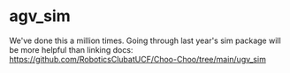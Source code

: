 # agv_sim 

We've done this a million times. Going through last year's sim package will be more helpful than linking docs: 
https://github.com/RoboticsClubatUCF/Choo-Choo/tree/main/ugv_sim

